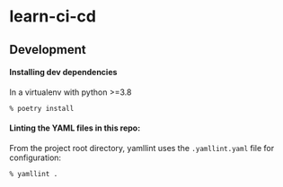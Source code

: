 # learn-ci-cd

## Development

#### Installing dev dependencies

In a virtualenv with python >=3.8

```
% poetry install
```

#### Linting the YAML files in this repo:

From the project root directory, yamllint uses the `.yamllint.yaml` file for configuration:

```
% yamllint .
```